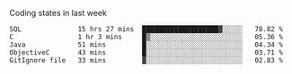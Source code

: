 Coding states in last week

<!--START_SECTION:waka-->
```text
SQL              15 hrs 27 mins  ███████████████████▓░░░░░   78.82 % 
C                1 hr 3 mins     █▒░░░░░░░░░░░░░░░░░░░░░░░   05.36 % 
Java             51 mins         █░░░░░░░░░░░░░░░░░░░░░░░░   04.34 % 
ObjectiveC       43 mins         █░░░░░░░░░░░░░░░░░░░░░░░░   03.71 % 
GitIgnore file   33 mins         ▓░░░░░░░░░░░░░░░░░░░░░░░░   02.83 % 
```
<!--END_SECTION:waka-->
